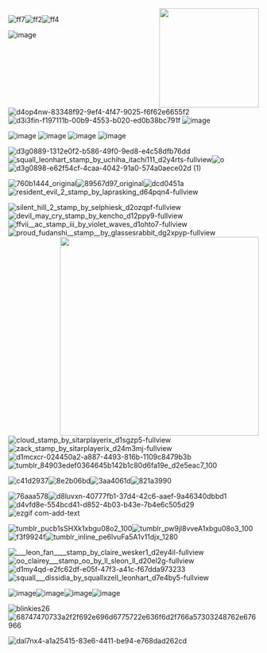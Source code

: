 

<img src="https://github.com/chiakaos/chiakaos/assets/118645754/3e183fd4-fa13-4ff8-828d-1b30c427eb36" width="200" height="200" align="right">

![ff7](https://github.com/chiakaos/chiakaos/assets/118645754/e901333c-ac1a-442f-a3e8-62515eacd043)![ff2](https://github.com/chiakaos/chiakaos/assets/118645754/04cc0b03-2312-4753-a5c1-e47242fd9ddf)![ff4](https://github.com/chiakaos/chiakaos/assets/118645754/b2aa2a02-78fa-4d50-9c2a-5f7fab5c04ba)


![image](https://github.com/chiakaos/chiakaos/assets/118645754/66836085-eb61-476f-88f8-0d433e607daa)
![d4op4nw-83348f92-9ef4-4f47-9025-f6f62e6655f2](https://github.com/chiakaos/chiakaos/assets/118645754/df4314ae-1640-4693-8c43-780063c3278e)
![d3i3fin-f197111b-00b9-4553-b020-ed0b38bc791f](https://github.com/chiakaos/chiakaos/assets/118645754/ab0d988c-1b36-467f-a420-d9c89379147a)
![image](https://github.com/chiakaos/chiakaos/assets/118645754/21391b11-38c5-489c-bed2-6585bb402cbc)

![image](https://github.com/chiakaos/chiakaos/assets/118645754/0aaf2bda-a468-4641-9628-975628f933ad)
![image](https://github.com/chiakaos/chiakaos/assets/118645754/2c0de7a6-7e02-43e3-baef-09c0c92fd2b4)
![image](https://github.com/chiakaos/chiakaos/assets/118645754/309f8692-b01d-483c-aa34-05bf3770a2e4)
![image](https://github.com/chiakaos/chiakaos/assets/118645754/cbf8faf0-b9d8-4f4f-a7ea-5c20f3113145)

![d3g0889-1312e0f2-b586-49f0-9ed8-e4c58dfb76dd](https://github.com/chiakaos/chiakaos/assets/118645754/d86beaf8-6309-414d-8cf3-8740f83fef4b)![squall_leonhart_stamp_by_uchiha_itachi111_d2y4rts-fullview](https://github.com/chiakaos/chiakaos/assets/118645754/a08e49fa-0e1e-41f0-9b28-d81ca15e5b89)![o](https://github.com/chiakaos/chiakaos/assets/118645754/8cc18c41-d607-447c-9907-b8f6f06e6013)![d3g0898-e62f54cf-4caa-4042-91a0-574a0aece02d (1)](https://github.com/chiakaos/chiakaos/assets/118645754/a70ab071-de37-4441-93ea-88022c23d168)




![760b1444_original](https://github.com/chiakaos/chiakaos/assets/118645754/f5a11d69-87f1-4775-b575-aa0ecc62a881)![89567d97_original](https://github.com/chiakaos/chiakaos/assets/118645754/5fa8487d-881d-4ef2-a71c-a945ef543347)![dcd0451a](https://github.com/chiakaos/chiakaos/assets/118645754/815a0f82-31f9-4585-a0c7-c22458057a06)![resident_evil_2_stamp_by_laprasking_d64pqn4-fullview](https://github.com/chiakaos/chiakaos/assets/118645754/83438440-5e7e-4bb3-a637-c15bb9abbc48)

![silent_hill_2_stamp_by_selphiesk_d2ozqpf-fullview](https://github.com/chiakaos/chiakaos/assets/118645754/7ae60508-b9b2-4f67-8fb6-59ad3beeeb71)![devil_may_cry_stamp_by_kencho_d12ppy9-fullview](https://github.com/chiakaos/chiakaos/assets/118645754/8fa8ad46-58ab-49e1-9e0c-af28817bd1c7)![ffvii__ac_stamp_iii_by_violet_waves_d1ohto7-fullview](https://github.com/chiakaos/chiakaos/assets/118645754/1eb9326c-2912-44eb-be0a-b79dbed6950a)![proud_fudanshi__stamp__by_glassesrabbit_dg2xpyp-fullview](https://github.com/chiakaos/chiakaos/assets/118645754/6dce8c38-630f-48ed-b6d1-d2eb1b5d578c)<img align="right" width="400" height="400" src="https://github.com/user-attachments/assets/073526cf-beac-4873-91b8-bef794839743">


![cloud_stamp_by_sitarplayerix_d1sgzp5-fullview](https://github.com/chiakaos/chiakaos/assets/118645754/00e58fdb-f9bf-44f1-ab4a-f665cb8559bb)![zack_stamp_by_sitarplayerix_d24m3mj-fullview](https://github.com/chiakaos/chiakaos/assets/118645754/e1c0daea-57c8-4811-92b5-d33b0b6840c0)![d1mcxcr-024450a2-a887-4493-816b-1109c8479b3b](https://github.com/chiakaos/chiakaos/assets/118645754/052bd20d-b229-47fc-9ccf-891435588d89)![tumblr_84903edef0364645b142b1c80d6fa19e_d2e5eac7_100](https://github.com/chiakaos/chiakaos/assets/118645754/9318da5c-160b-48ca-9eed-03a79925c014)

![c41d2937](https://github.com/chiakaos/chiakaos/assets/118645754/972a31df-0a43-4025-a33d-c0f7f911cede)![8e2b06bd](https://github.com/chiakaos/chiakaos/assets/118645754/65477033-09be-4717-b035-c46aed367f07)![3aa4061d](https://github.com/chiakaos/chiakaos/assets/118645754/89f42667-53f6-46e8-a6aa-73ebc2124882)![821a3990](https://github.com/chiakaos/chiakaos/assets/118645754/46e92349-4f9d-429e-910c-abe5d40f1fe3)

![76aaa578](https://github.com/chiakaos/chiakaos/assets/118645754/87c72d9a-39a2-4c3f-937e-e51997689325)![d8luvxn-40777fb1-37d4-42c6-aaef-9a46340dbbd1](https://github.com/chiakaos/chiakaos/assets/118645754/734f5c6b-5f84-4130-9e17-c0fbff381199)![d4vfd8e-554bcd41-d852-4b03-b43e-7b4e6c505d29](https://github.com/chiakaos/chiakaos/assets/118645754/8c200246-614d-4078-9ae1-08c5de7902ec)![ezgif com-add-text](https://github.com/chiakaos/chiakaos/assets/118645754/666330b7-622f-4598-9b1c-c98f9a51f1e3)

![tumblr_pucb1sSHXk1xbgu08o2_100](https://github.com/chiakaos/chiakaos/assets/118645754/c94248e1-7cf0-476e-b5d3-bd3d5a958ea1)![tumblr_pw9jl8vveA1xbgu08o3_100](https://github.com/chiakaos/chiakaos/assets/118645754/e8ed7ee4-7ba4-410b-8fe8-2d3d7e42eab9)![f3f9924f](https://github.com/chiakaos/chiakaos/assets/118645754/4f708005-74a1-48fd-a7fc-04a17918b226)![tumblr_inline_pe6lvuFa5A1v11djx_1280](https://github.com/chiakaos/chiakaos/assets/118645754/ac35306e-ef4e-4ecc-a895-a3f561979fb1)

![___leon_fan____stamp_by_claire_wesker1_d2ey4il-fullview](https://github.com/chiakaos/chiakaos/assets/118645754/b23a25ef-d8a8-466e-a046-fe81b036f2e3)![oo_clairey___stamp_oo_by_ll_sleon_ll_d20el2g-fullview](https://github.com/chiakaos/chiakaos/assets/118645754/7f63336a-ab66-4cc9-8b0e-bbef92f34828)![d1my4qd-e2fc62df-e05f-47f3-a41c-f67dda973233](https://github.com/chiakaos/chiakaos/assets/118645754/a567eb9d-c7cc-4d67-8682-b9a489db3ec6)![squall___dissidia_by_squallxzell_leonhart_d7e4by5-fullview](https://github.com/chiakaos/chiakaos/assets/118645754/4591366d-15f3-4577-80d3-ce6498514da5)

![image](https://github.com/chiakaos/chiakaos/assets/118645754/835ded25-df6b-40f3-800b-bacbd3393bfd)![image](https://github.com/chiakaos/chiakaos/assets/118645754/9e0dba50-4b99-423b-89a9-a3bab9a9ba0f)![image](https://github.com/chiakaos/chiakaos/assets/118645754/3a8948c8-f836-43fc-b31e-cef640614f08)![image](https://github.com/chiakaos/chiakaos/assets/118645754/e61bc747-8e7c-4b44-bdfc-8c80ea6ec7bb)




![blinkies26](https://github.com/chiakaos/chiakaos/assets/118645754/3b451afd-ce94-45b0-8b19-2c560c4b2933)![68747470733a2f2f692e696d6775722e636f6d2f766a57303248762e676966](https://github.com/chiakaos/chiakaos/assets/118645754/5a82d58f-1238-4f50-b7bb-46169aae0469)

![dal7nx4-a1a25415-83e6-4411-be94-e768dad262cd](https://github.com/chiakaos/chiakaos/assets/118645754/ada70b21-36e1-4d5f-af4a-f568769894e1)





